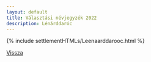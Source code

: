 ```yaml
---
layout: default
title: Választási névjegyzék 2022
description: Lénárddaróc
---
```


{% include settlementHTMLs/Leenaarddarooc.html %}

[Vissza](./)